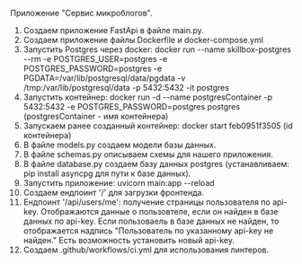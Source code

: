 Приложение "Сервис микроблогов".

1. Создаем приложение  FastApi в файле main.py.
2. Создаем приложение файлы Dockerfile и docker-compose.yml
3. Запустить Postgres через docker:
docker run --name skillbox-postgres --rm -e POSTGRES_USER=postgres -e POSTGRES_PASSWORD=postgres -e PGDATA=/var/lib/postgresql/data/pgdata -v /tmp:/var/lib/postgresql/data -p 5432:5432 -it postgres
4. Запустить контейнер: docker run -d --name postgresContainer -p 5432:5432 -e POSTGRES_PASSWORD=postgres postgres (postgresContainer - имя контейнера)
5. Запускаем ранее созданный контейнер: docker start feb0951f3505 (id контейнера)
6. В файле models.py создаем модели базы данных.
7. В файле schemas.py описываем схемы для нашего приложения.
8. В файле database.py создаем базу данных postgres (устанавливаем: pip install asyncpg для пути к базе данных).
9. Запустить приложение: uvicorn main:app --reload
10. Создаем ендпоинт '/' для загрузки фронтенда.
11. Ендпоинт '/api/users/me': получение страницы пользователя по api-key.
    Отображаются данные о пользовтеле, если он найден в базе данных по api-key.
    Если пользоваель в базе данных не найден, то отображается надпись "Пользователь по указанному api-key не найден."
    Есть возможность установить новый api-key.
12. Создаем .github/workflows/ci.yml для использования линтеров.